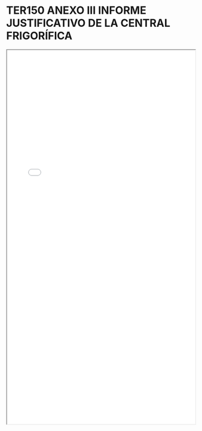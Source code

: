 
# TER150 ANEXO III INFORME JUSTIFICATIVO DE LA CENTRAL FRIGORÍFICA

<iframe src="../TER150 ANEXO III INFORME JUSTIFICATIVO DE LA CENTRAL FRIGORÍFICA.pdf" width="100%" height="1000px"></iframe>

